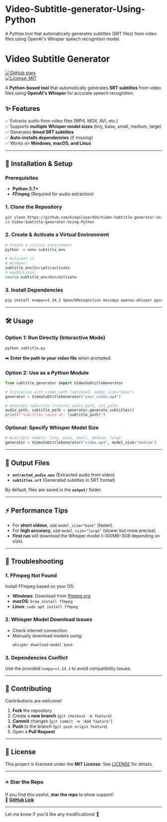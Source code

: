 # Video-Subtitle-generator-Using-Python

A Python tool that automatically generates subtitles (SRT files) from video files using OpenAI's Whisper speech recognition model.

# **Video Subtitle Generator**  

[![GitHub stars](https://img.shields.io/github/stars/kingslayer458/Video-Subtitle-generator-Using-Python?style=social)](https://github.com/kingslayer458/Video-Subtitle-generator-Using-Python/stargazers)  
[![License: MIT](https://img.shields.io/badge/License-MIT-yellow.svg)](https://opensource.org/licenses/MIT)  

A **Python-based tool** that automatically generates **SRT subtitles** from video files using **OpenAI's Whisper** for accurate speech recognition.  

## **✨ Features**  
✅ Extracts audio from video files (MP4, MOV, AVI, etc.)  
✅ Supports **multiple Whisper model sizes** (tiny, base, small, medium, large)  
✅ Generates **timed SRT subtitles**  
✅ **Auto-installs dependencies** (if missing)  
✅ Works on **Windows, macOS, and Linux**  

---

## **🚀 Installation & Setup**  

### **Prerequisites**  
- **Python 3.7+**  
- **FFmpeg** (Required for audio extraction)  

### **1. Clone the Repository**  
```bash
git clone https://github.com/kingslayer458/Video-Subtitle-generator-Using-Python.git
cd Video-Subtitle-generator-Using-Python
```  

### **2. Create & Activate a Virtual Environment**  
```bash
# Create a virtual environment
python -m venv subtitle_env

# Activate it
# Windows:
subtitle_env\Scripts\activate
# macOS/Linux:
source subtitle_env/bin/activate
```  

### **3. Install Dependencies**  
```bash
pip install numpy==1.24.3 SpeechRecognition moviepy openai-whisper pysrt
```  

---

## **🛠 Usage**  

### **Option 1: Run Directly (Interactive Mode)**  
```bash
python subtitle.py
```  
➡️ **Enter the path to your video file** when prompted.  

### **Option 2: Use as a Python Module**  
```python
from subtitle_generator import VideoSubtitleGenerator

# Initialize with video path (optional: model_size="base")
generator = VideoSubtitleGenerator("your_video.mp4")

# Generate subtitles (returns audio_path, srt_path)
audio_path, subtitle_path = generator.generate_subtitles()
print(f"Subtitles saved at: {subtitle_path}")
```  

### **Optional: Specify Whisper Model Size**  
```python
# Available models: tiny, base, small, medium, large
generator = VideoSubtitleGenerator("video.mp4", model_size="medium")
```  

---

## **📂 Output Files**  
- **`extracted_audio.wav`** (Extracted audio from video)  
- **`subtitles.srt`** (Generated subtitles in SRT format)  

By default, files are saved in the **`output/`** folder.  

---

## **⚡ Performance Tips**  
- For **short videos**, use `model_size="base"` (faster).  
- For **high accuracy**, use `model_size="large"` (slower but more precise).  
- **First run** will download the Whisper model (~100MB–3GB depending on size).  

---

## **🔧 Troubleshooting**  
### **1. FFmpeg Not Found**  
Install FFmpeg based on your OS:  
- **Windows**: Download from [ffmpeg.org](https://ffmpeg.org/)  
- **macOS**: `brew install ffmpeg`  
- **Linux**: `sudo apt install ffmpeg`  

### **2. Whisper Model Download Issues**  
- Check internet connection.  
- Manually download models using:  
  ```bash
  whisper download-model base
  ```  

### **3. Dependencies Conflict**  
Use the provided `numpy==1.24.3` to avoid compatibility issues.  

---

## **🤝 Contributing**  
Contributions are welcome!  
1. **Fork** the repository  
2. Create a **new branch** (`git checkout -b feature`)  
3. **Commit** changes (`git commit -m 'Add feature'`)  
4. **Push** to the branch (`git push origin feature`)  
5. Open a **Pull Request**  

---

## **📜 License**  
This project is licensed under the **MIT License**. See [LICENSE](LICENSE) for details.  

---
### **⭐ Star the Repo**  
If you find this useful, **star the repo** to show support!  
🔗 **[GitHub Link](https://github.com/kingslayer458/Video-Subtitle-generator-Using-Python)**  

---

  

Let me know if you'd like any modifications! 🚀
